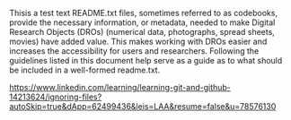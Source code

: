 Thisis a test text
README.txt files, sometimes referred to as codebooks, provide the necessary information, or metadata, needed to make Digital Research Objects (DROs) (numerical data, photographs, spread sheets, movies) have added value. This makes working with DROs easier and increases the accessibility for users and researchers. Following the guidelines listed in this document help serve as a guide as to what should be included in a well-formed readme.txt.

https://www.linkedin.com/learning/learning-git-and-github-14213624/ignoring-files?autoSkip=true&dApp=62499436&leis=LAA&resume=false&u=78576130